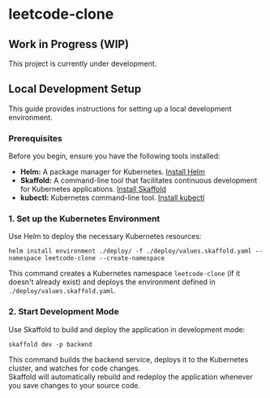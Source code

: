 # leetcode-clone

## Work in Progress (WIP)

This project is currently under development.


## Local Development Setup

This guide provides instructions for setting up a local development environment.

### Prerequisites

Before you begin, ensure you have the following tools installed:

- **Helm:**  A package manager for Kubernetes.  [Install Helm](https://helm.sh/docs/intro/install/)
- **Skaffold:** A command-line tool that facilitates continuous development for Kubernetes applications. [Install Skaffold](https://skaffold.dev/docs/install/)
- **kubectl:** Kubernetes command-line tool. [Install kubectl](https://kubernetes.io/docs/tasks/tools/)


### 1. Set up the Kubernetes Environment

Use Helm to deploy the necessary Kubernetes resources:

```shell
helm install environment ./deploy/ -f ./deploy/values.skaffold.yaml --namespace leetcode-clone --create-namespace
```

This command creates a Kubernetes namespace `leetcode-clone` (if it doesn't already exist) and deploys the environment defined in `./deploy/values.skaffold.yaml`.

### 2. Start Development Mode

Use Skaffold to build and deploy the application in development mode:

```shell
skaffold dev -p backend
```

This command builds the backend service, deploys it to the Kubernetes cluster, and watches for code changes.  
Skaffold will automatically rebuild and redeploy the application whenever you save changes to your source code.
